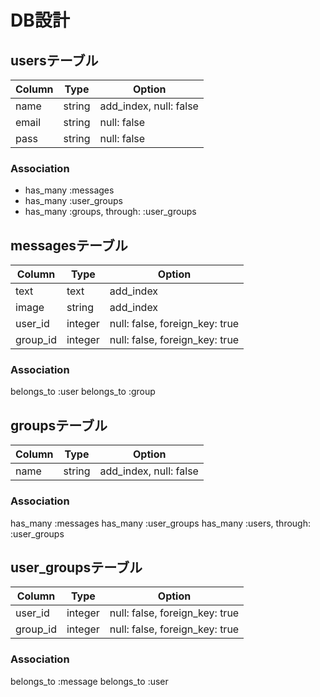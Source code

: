 # DB設計


## usersテーブル

|Column|Type|Option|
|------|----|------|
|name|string|add_index, null: false|
|email|string|null: false|
|pass|string|null: false|

### Association

- has_many :messages
- has_many :user_groups
- has_many :groups, through: :user_groups


## messagesテーブル

|Column|Type|Option|
|------|----|------|
|text|text|add_index|
|image|string|add_index|
|user_id|integer|null: false, foreign_key: true|
|group_id|integer|null: false, foreign_key: true|

### Association
belongs_to :user
belongs_to :group


## groupsテーブル

|Column|Type|Option|
|------|----|------|
|name|string|add_index, null: false|

### Association
has_many :messages
has_many :user_groups
has_many :users, through: :user_groups


## user_groupsテーブル

|Column|Type|Option|
|------|----|------|
|user_id|integer|null: false, foreign_key: true|
|group_id|integer|null: false, foreign_key: true|

### Association
belongs_to :message
belongs_to :user





